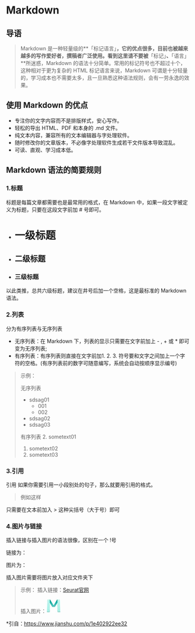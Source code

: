 # Markdown
## 导语
>Markdown 是一种轻量级的**「标记语言」**，它的优点很多，目前也被越来越多的写作爱好者，撰稿者广泛使用。看到这里请不要被**「标记」**、**「语言」**所迷惑，Markdown 的语法十分简单。常用的标记符号也不超过十个，这种相对于更为复杂的 HTML 标记语言来说，Markdown 可谓是十分轻量的，学习成本也不需要太多，且一旦熟悉这种语法规则，会有一劳永逸的效果。

## 使用 Markdown 的优点
+ 专注你的文字内容而不是排版样式，安心写作。
+ 轻松的导出 HTML、PDF 和本身的 .md 文件。
+ 纯文本内容，兼容所有的文本编辑器与字处理软件。
+ 随时修改你的文章版本，不必像字处理软件生成若干文件版本导致混乱。
+ 可读、直观、学习成本低。

## Markdown 语法的简要规则
### 1.标题
标题是每篇文章都需要也是最常用的格式，在 Markdown 中，如果一段文字被定义为标题，只要在这段文字前加 # 号即可。
+ # 一级标题
+ ## 二级标题
+ ### 三级标题
以此类推，总共六级标题，建议在井号后加一个空格，这是最标准的 Markdown 语法。

### 2.列表
分为有序列表与无序列表
+ 无序列表：在 Markdown 下，列表的显示只需要在文字前加上 - , + 或 *  即可变为无序列表;
+ 有序列表：有序列表则直接在文字前加1. 2. 3. 符号要和文字之间加上一个字符的空格。(有序列表前的数字可随意编写，系统会自动按顺序显示编号)
>示例：
>
> 无序列表
> + sdsag01
>	* 001
>	* 002
> + sdsag02
> + sdsag03 
>
> 有序列表
> 2. sometext01
> 1. sometext02
> 3. sometext03

### 3.引用
引用
如果你需要引用一小段别处的句子，那么就要用引用的格式。
> 例如这样

只需要在文本前加入 > 这种尖括号（大于号）即可

### 4.图片与链接
插入链接与插入图片的语法很像，区别在一个 !号

链接为：[]()

图片为：![]()

插入图片需要将图片放入对应文件夹下

> 示例：
> 插入链接：[Seurat官网](https://satijalab.org/seurat/)
>
> 插入图片：![mou](/data/html/images/mou.jpg)











*引自：https://www.jianshu.com/p/1e402922ee32